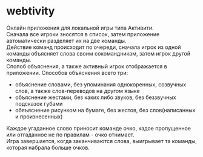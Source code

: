 # webtivity

Онлайн приложения для локальной игры типа Активити.<br>
Сначала все игроки зносятся в список, затем приложение автоматически разделяет их на две команды.<br>
Действие команд происходит по очереди, сначала игрок из одной команды объясняет слова своим сокомандникам, затем игрок другой команды.<br>
Спопоб объяснения, а также активный игрок отображается в приложении. Способов объяснения всего три: 
- объяснение словами, без упоминания однокоренных, созвучных слов, а также слов-переводов на другом языке
- объяснение жестами, без каких либо звуков, без беззвучных подсказок губами
- обяъяснение рисунком на бумаге, без жестов, без слов(написанных и произнесенных)<br>

Каждое угаданное слово приносит команде очко, кадое пропущенное или отгаданное не по правилам - очко отнимает.<br>
Игра завершается, когда заканчиваются слова, выигрывает та команды, которая набрала больше очков.
